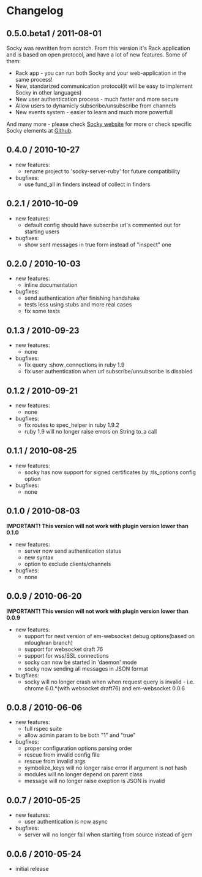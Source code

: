 # Changelog

## 0.5.0.beta1 / 2011-08-01

Socky was rewritten from scratch. From this version it's Rack application and is based on
open protocol, and have a lot of new features. Some of them:

- Rack app - you can run both Socky and your web-application in the same process!
- New, standarized communication protocol(it will be easy to implement Socky in other languages)
- New user authentication process - much faster and more secure
- Allow users to dynamicly subscribe/unsubscribe from channels
- New events system - easier to learn and much more powerfull

And many more - please check [Socky website](http://socky.org) for more or check specific Socky elements at [Github](http://github.com/socky).

## 0.4.0 / 2010-10-27

- new features:
  - rename project to 'socky-server-ruby' for future compatibility
- bugfixes:
  - use fund_all in finders instead of collect in finders

## 0.2.1 / 2010-10-09

- new features:
  - default config should have subscribe url's commented out for starting users
- bugfixes:
  - show sent messages in true form instead of "inspect" one

## 0.2.0 / 2010-10-03

- new features:
  - inline documentation
- bugfixes:
  - send authentication after finishing handshake
  - tests less using stubs and more real cases
  - fix some tests

## 0.1.3 / 2010-09-23

- new features:
  - none
- bugfixes:
  - fix query :show_connections in ruby 1.9
  - fix user authentication when url subscribe/unsubscribe is disabled

## 0.1.2 / 2010-09-21

- new features:
  - none
- bugfixes:
  - fix routes to spec_helper in ruby 1.9.2
  - ruby 1.9 will no longer raise errors on String to_a call

## 0.1.1 / 2010-08-25

- new features:
  - socky has now support for signed certificates by :tls_options config option
- bugfixes:
  - none

## 0.1.0 / 2010-08-03

**IMPORTANT! This version will not work with plugin version lower than 0.1.0**

- new features:
  - server now send authentication status
  - new syntax
  - option to exclude clients/channels
- bugfixes:
  - none

## 0.0.9 / 2010-06-20

**IMPORTANT! This version will not work with plugin version lower than 0.0.9**

- new features:
  - support for next version of em-websocket debug options(based on mloughran branch)
  - support for websocket draft 76
  - support for wss/SSL connections
  - socky can now be started in 'daemon' mode
  - socky now sending all messages in JSON format
- bugfixes:
  - socky will no longer crash when when request query is invalid - i.e. chrome 6.0.*(with websocket draft76) and em-websocket 0.0.6

## 0.0.8 / 2010-06-06

- new features:
  - full rspec suite
  - allow admin param to be both "1" and "true"
- bugfixes:
  - proper configuration options parsing order
  - rescue from invalid config file
  - rescue from invalid args
  - symbolize_keys will no longer raise error if argument is not hash
  - modules will no longer depend on parent class
  - message will no longer raise exeption is JSON is invalid

## 0.0.7 / 2010-05-25

- new features:
  - user authentication is now async
- bugfixes:
  - server will no longer fail when starting from source instead of gem

## 0.0.6 / 2010-05-24

- initial release